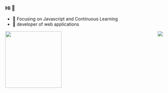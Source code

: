 
### Hi 👋

- :orange_book: Focusing on Javascript and Continuous Learning
- :hammer: developer of web applications

<img height="180rem" src="https://github-readme-stats.vercel.app/api/top-langs/?layout=compact&username=Dreams-d"/>
<img align="right" src="https://github-readme-stats.vercel.app/api?username=Dreams-d&show_icons=true&icon_color=CE1D2D&text_color=718096&bg_color=ffffff&hide_title=true" />
